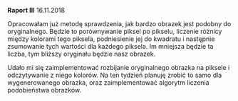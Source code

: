 **Raport III** 16.11.2018

Opracowałam już metodę sprawdzenia, jak bardzo obrazek jest podobny do oryginalnego. Będzie to porównywanie piksel po pikselu, liczenie różnicy między kolorami tego piksela, podniesienie jej do kwadratu i następnie zsumowanie tych wartości dla każdego piksela. Im mniejsza będzie ta liczba, tym bliższy oryginału będzie nasz obrazek.

Udało mi się zaimplementować rozbijanie oryginalnego obrazka na piksele i odczytywanie z niego kolorów. Na ten tydzień planuję zrobić to samo dla wygenerowanego obrazka, oraz zaimplementować algorytm liczenia podobieństwa obrazków.
